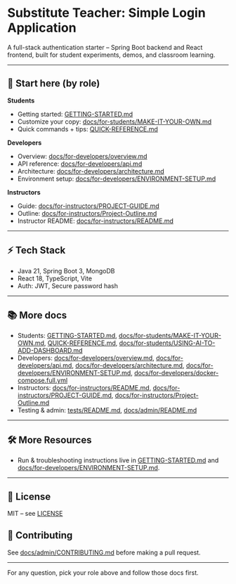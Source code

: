 # Substitute Teacher: Simple Login Application

A full-stack authentication starter – Spring Boot backend and React frontend, built for student experiments, demos, and classroom learning.

---

## 📌 Start here (by role)

**Students**
- Getting started: [GETTING-STARTED.md](GETTING-STARTED.md)
- Customize your copy: [docs/for-students/MAKE-IT-YOUR-OWN.md](docs/for-students/MAKE-IT-YOUR-OWN.md)
- Quick commands + tips: [QUICK-REFERENCE.md](QUICK-REFERENCE.md)

**Developers**
- Overview: [docs/for-developers/overview.md](docs/for-developers/overview.md)
- API reference: [docs/for-developers/api.md](docs/for-developers/api.md)
- Architecture: [docs/for-developers/architecture.md](docs/for-developers/architecture.md)
- Environment setup: [docs/for-developers/ENVIRONMENT-SETUP.md](docs/for-developers/ENVIRONMENT-SETUP.md)

**Instructors**
- Guide: [docs/for-instructors/PROJECT-GUIDE.md](docs/for-instructors/PROJECT-GUIDE.md)
- Outline: [docs/for-instructors/Project-Outline.md](docs/for-instructors/Project-Outline.md)
- Instructor README: [docs/for-instructors/README.md](docs/for-instructors/README.md)

---

## ⚡ Tech Stack
- Java 21, Spring Boot 3, MongoDB
- React 18, TypeScript, Vite
- Auth: JWT, Secure password hash

---

## 📚 More docs

- Students: [GETTING-STARTED.md](GETTING-STARTED.md), [docs/for-students/MAKE-IT-YOUR-OWN.md](docs/for-students/MAKE-IT-YOUR-OWN.md), [QUICK-REFERENCE.md](QUICK-REFERENCE.md), [docs/for-students/USING-AI-TO-ADD-DASHBOARD.md](docs/for-students/USING-AI-TO-ADD-DASHBOARD.md)
- Developers: [docs/for-developers/overview.md](docs/for-developers/overview.md), [docs/for-developers/api.md](docs/for-developers/api.md), [docs/for-developers/architecture.md](docs/for-developers/architecture.md), [docs/for-developers/ENVIRONMENT-SETUP.md](docs/for-developers/ENVIRONMENT-SETUP.md), [docs/for-developers/docker-compose.full.yml](docs/for-developers/docker-compose.full.yml)
- Instructors: [docs/for-instructors/README.md](docs/for-instructors/README.md), [docs/for-instructors/PROJECT-GUIDE.md](docs/for-instructors/PROJECT-GUIDE.md), [docs/for-instructors/Project-Outline.md](docs/for-instructors/Project-Outline.md)
- Testing & admin: [tests/README.md](tests/README.md), [docs/admin/README.md](docs/admin/README.md)

---

## 🛠️ More Resources
- Run & troubleshooting instructions live in [GETTING-STARTED.md](GETTING-STARTED.md) and [docs/for-developers/ENVIRONMENT-SETUP.md](docs/for-developers/ENVIRONMENT-SETUP.md).

---

## 📄 License
MIT – see [LICENSE](./LICENSE)

## 🤝 Contributing
See [docs/admin/CONTRIBUTING.md](docs/admin/CONTRIBUTING.md) before making a pull request.

---

For any question, pick your role above and follow those docs first.